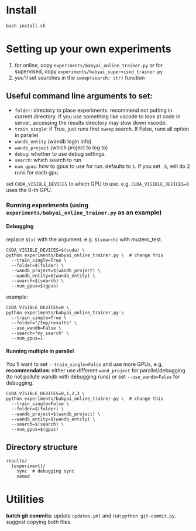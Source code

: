 # Install
```
bash install.sh
```

# Setting up your own experiments

1. for online, copy `experiments/babyai_online_trainer.py` or for supervised, copy `experiments/babyai_supervised_trainer.py`
2. you'll set searches in the `sweep(search: str)` function

## Useful command line arguments to set:
- `folder`: directory to place experiments. recommend not putting in current directory. If you use something like vscode to look at code in server, accessing the results directory may slow down vscode.
- `train_single`: if True, just runs first `sweep` search. If False, runs all option in parallel
- `wandb_entity` (wandb login info)
- `wandb_project` (which project to log to)
- `debug`: whether to use debug settings.
- `search`: which search to run
- `num_gpus`: how to gpus to use for run. defaults to `1`. If you set `.5`, will do 2 runs for each gpu.

set `CUDA_VISIBLE_DEVICES` to which GPU to use. e.g. `CUDA_VISIBLE_DEVICES=0` uses the 0-th GPU.

### Running experiments (using `experiments/babyai_online_trainer.py` as an example)
#### Debugging
replace `$(x)` with the argument. e.g. `$(search)` with muzero_test.
```
CUDA_VISIBLE_DEVICES=$(cuda) \
python experiments/babyai_online_trainer.py \  # change this
  --train_single=True \
  --folder=$(folder) \
  --wandb_project=$(wandb_project) \
  --wandb_entity=$(wandb_entity) \
  --search=$(search) \
  --num_gpus=$(gpus)
```
example:
```
CUDA_VISIBLE_DEVICES=0 \
python experiments/babyai_online_trainer.py \
  --train_single=True \
  --folder="/tmp/results" \
  --use_wandb=False \
  --search="my_search" \
  --num_gpus=1
```

#### Running multiple in parallel
You'll want to set `--train_single=False` and use more GPUs, e.g.
**recommendation**: either use different `wand_project` for parallel/debugging (to not pollute wandb with debugging runs) or set `--use_wandb=False` for debugging.
```
CUDA_VISIBLE_DEVICES=0,1,2,3 \
python experiments/babyai_online_trainer.py \  # change this
  --train_single=False \
  --folder=$(folder) \
  --wandb_project=$(wandb_project) \
  --wandb_entity=$(wandb_entity) \
  --search=$(search) \
  --num_gpus=$(gpus)
```


## Directory structure
```
results/
  {experiment}/
    sync  # debugging sync
    named
```


# Utilities

**batch git commits**: update `updates.yml` and run `python git-commit.py`. suggest copying both files.